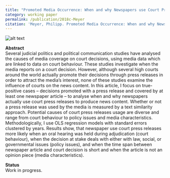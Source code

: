 ```yaml
---
title: "Promoted Media Occurrence: When and why Newspapers use Court Press Releases for News Content"
category: working paper
permalink: /publication/2018c-Meyer
citation: 'Meyer, Philipp. Promoted Media Occurrence: When and why Newspapers use Court Press Releases for News Content. Working Paper.'
---
```


![alt text](https://phimeyer.github.io/images/similarity_network.jpg "Text Similarity Network")

<p><b>Abstract</b><br>
Several judicial politics and political communication studies have analysed the causes of media coverage on court decisions, using media data which are linked to data on court behaviour. These studies investigate when the media reports on a court decision. However, although several high courts around the world actually promote their decisions through press releases in order to attract the media’s interest, none of these studies examine the influence of courts on the news content. In this article, I focus on true-positive cases – decisions promoted with a press release and covered by at least one newspaper article – to analyse when and why newspapers actually use court press releases to produce news content. Whether or not a press release was used by the media is measured by a text similarity approach.  Potential causes of court press releases usage are diverse and range from court behaviour to policy issues and media characteristics. Methodologically, I use OLS regression models with standard errors clustered by years. Results show, that newspaper use court press releases more likely when an oral hearing was held during adjudication (court behaviour), when the decision at stake deals with either with law, social, or governmental issues (policy issues), and when the time span between newspaper article and court decision is short and when the article is not an opinion piece (media characteristics).</p>

<p><b>Status</b><br>
Work in progress.</p>
